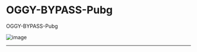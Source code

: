 # OGGY-BYPASS-Pubg
OGGY-BYPASS-Pubg


![image](https://github.com/noradlb1/OGGY-BYPASS-Pubg/assets/74623428/a9cc00a7-222f-41c5-ae81-a31f9e5de2d8)

-- --
